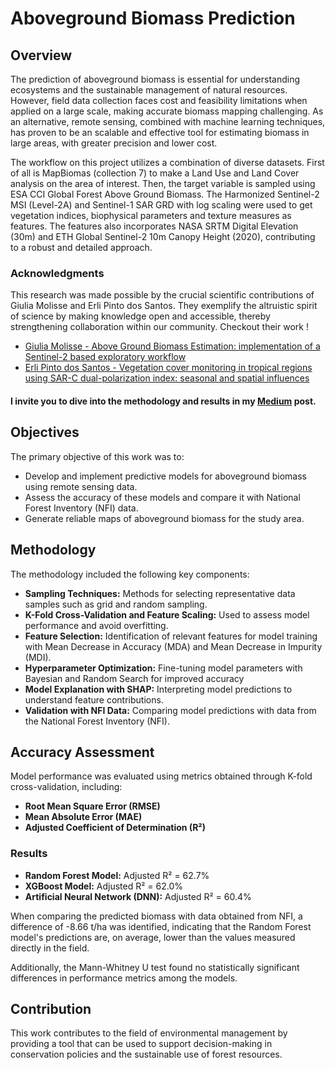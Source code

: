 # Aboveground Biomass Prediction

## Overview

The prediction of aboveground biomass is essential for understanding ecosystems and the sustainable management of natural resources. However, field data collection faces cost and feasibility limitations when applied on a large scale, making accurate biomass mapping challenging. As an alternative, remote sensing, combined with machine learning techniques, has proven to be an scalable and effective tool for estimating biomass in large areas, with greater precision and lower cost.

The workflow on this project utilizes a combination of diverse datasets. First of all is MapBiomas (collection 7) to make a Land Use and Land Cover analysis on the area of interest. Then, the target variable is sampled using ESA CCI Global Forest Above Ground Biomass. The Harmonized Sentinel-2 MSI (Level-2A) and Sentinel-1 SAR GRD with log scaling were used to get vegetation indices, biophysical parameters and texture measures as features. The features also incorporates NASA SRTM Digital Elevation (30m) and ETH Global Sentinel-2 10m Canopy Height (2020), contributing to a robust and detailed approach.

### Acknowledgments 
This research was made possible by the crucial scientific contributions of Giulia Molisse and Erli Pinto dos Santos. They exemplify the altruistic spirit of science by making knowledge open and accessible, thereby strengthening collaboration within our community.
Checkout their work !

- [Giulia Molisse - Above Ground Biomass Estimation: implementation of a Sentinel-2 based exploratory workflow](https://github.com/giuliamolisse/AboveGroundBiomassEstimation)
- [Erli Pinto dos Santos - Vegetation cover monitoring in tropical regions using SAR-C dual-polarization index: seasonal and spatial influences](https://github.com/eupassarinho/GoogleEarthEngine-sentinel1-vegetation-indices)

#### I invite you to dive into the methodology and results in my [Medium](https://medium.com/@sandrosena/modeling-above-ground-biomass-with-machine-learning-and-remote-sensing-e82a9ea9926f) post.

## Objectives

The primary objective of this work was to:

- Develop and implement predictive models for aboveground biomass using remote sensing data.
- Assess the accuracy of these models and compare it with National Forest Inventory (NFI) data.
- Generate reliable maps of aboveground biomass for the study area.

## Methodology

The methodology included the following key components:

- **Sampling Techniques:** Methods for selecting representative data samples such as grid and random sampling.
- **K-Fold Cross-Validation and Feature Scaling:** Used to assess model performance and avoid overfitting.
- **Feature Selection:** Identification of relevant features for model training with Mean Decrease in Accuracy (MDA) and Mean Decrease in Impurity (MDI).
- **Hyperparameter Optimization:** Fine-tuning model parameters with Bayesian and Random Search for improved accuracy 
- **Model Explanation with SHAP:** Interpreting model predictions to understand feature contributions.
- **Validation with NFI Data:** Comparing model predictions with data from the National Forest Inventory (NFI).

## Accuracy Assessment

Model performance was evaluated using metrics obtained through K-fold cross-validation, including:

- **Root Mean Square Error (RMSE)**
- **Mean Absolute Error (MAE)**
- **Adjusted Coefficient of Determination (R²)**

### Results

- **Random Forest Model:** Adjusted R² = 62.7%
- **XGBoost Model:** Adjusted R² = 62.0%
- **Artificial Neural Network (DNN):** Adjusted R² = 60.4%

When comparing the predicted biomass with data obtained from NFI, a difference of -8.66 t/ha was identified, indicating that the Random Forest model's predictions are, on average, lower than the values measured directly in the field. 

Additionally, the Mann-Whitney U test found no statistically significant differences in performance metrics among the models.

## Contribution
This work contributes to the field of environmental management by providing a tool that can be used to support decision-making in conservation policies and the sustainable use of forest resources.
